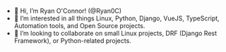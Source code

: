 - 👋 Hi, I’m Ryan O'Connor! (@Ryan0C)
- 👀 I’m interested in all things Linux, Python, Django, VueJS, TypeScript, Automation tools, and Open Source projects.
- 💞️ I’m looking to collaborate on small Linux projects, DRF (Django Rest Framework), or Python-related projects.

<!---
Ryan0C/Ryan0C is a ✨ special ✨ repository because its `README.md` (this file) appears on your GitHub profile.
You can click the Preview link to take a look at your changes.
--->
